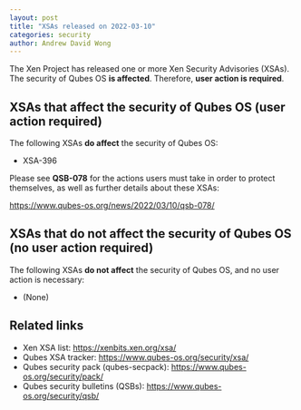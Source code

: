 ```yaml
---
layout: post
title: "XSAs released on 2022-03-10"
categories: security
author: Andrew David Wong
---
```


The Xen Project has released one or more Xen Security Advisories (XSAs).
The security of Qubes OS **is affected**.
Therefore, **user action is required**.


XSAs that affect the security of Qubes OS (user action required)
----------------------------------------------------------------

The following XSAs **do affect** the security of Qubes OS:

- XSA-396

Please see **QSB-078** for the actions users must take in order to
protect themselves, as well as further details about these XSAs:

<https://www.qubes-os.org/news/2022/03/10/qsb-078/>


XSAs that do not affect the security of Qubes OS (no user action required)
--------------------------------------------------------------------------

The following XSAs **do not affect** the security of Qubes OS, and no user action is necessary:

- (None)


Related links
-------------

- Xen XSA list: <https://xenbits.xen.org/xsa/>
- Qubes XSA tracker: <https://www.qubes-os.org/security/xsa/>
- Qubes security pack (qubes-secpack): <https://www.qubes-os.org/security/pack/>
- Qubes security bulletins (QSBs): <https://www.qubes-os.org/security/qsb/>

